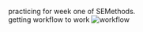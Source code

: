 practicing for week one of SEMethods.  
getting workflow to work 
![workflow](https://github.com/<AmyMacd13>/<sem>/actions/workflows/main.yml/badge.svg)